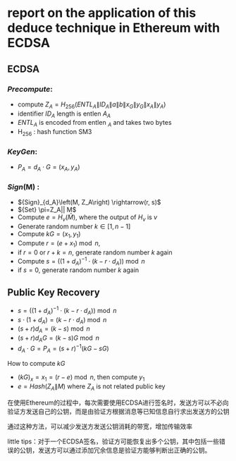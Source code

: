 # report on the application of this deduce technique in Ethereum with ECDSA

## ECDSA

### $Precompute$:
- compute $Z_A=H_{256}\left(E N T L_A\left\|I D_A\right\| a\|b\| x_G\left\|y_G\right\| x_A \| y_A\right)$
- identifier $I D_A$ length is entlen $A_A$
- $E N T L_A$ is encoded from entlen ${ }_A$ and takes two bytes
- $\mathrm{H}_{256}$ : hash function SM3
### $KeyGen$:
- $P_A=d_A \cdot G=\left(x_A, y_A\right)$
### $Sign(\mathrm{M})$ :
- $\{Sign}_{d_A}\left(M, Z_A\right) \rightarrow(r, s)$
- $\{Set} \pi=Z_A|| M$
- Compute $e=H_v(\bar{M})$, where the output of $H_v$ is $v$
- Generate random number $k \in[1, n-1]$
- Compute $k G=\left(x_1, y_1\right)$
- Compute $r=\left(e+x_1\right) \bmod n$,
- if $r=0$ or $r+k=n$, generate random number $k$ again
- Compute $s=\left(\left(1+d_A\right)^{-1} \cdot\left(k-r \cdot d_A\right)\right) \bmod n$
- if $s=0$, generate random number $k$ again

## Public Key Recovery

- $s=\left(\left(1+d_A\right)^{-1} \cdot\left(k-r \cdot d_A\right)\right) \bmod n$
- $s \cdot\left(1+d_A\right)=\left(k-r \cdot d_A\right) \bmod n$
- $(s+r) d_A=(k-s) \bmod n$
- $(s+r) d_A G=(k-s) G \bmod n$
- $d_A \cdot G=P_A=(s+r)^{-1}(k G-s G)$
  
How to compute $k G$

- $(k G)_x=x_1=(r-e) \bmod n$, then compute $y_1$
- $e={Hash}\left(Z_A \| M\right)$ where $Z_A$ is not related public key

在使用Ethereum的过程中，每次需要使用ECDSA进行签名时，发送方可以不必向验证方发送自己的公钥，而是由验证方根据消息等已知信息自行求出发送方的公钥

通过这种方法，可以减少发送方发送公钥消耗的带宽，增加传输效率

little tips：对于一个ECDSA签名，验证方可能恢复出多个公钥，其中包括一些错误的公钥，发送方可以通过添加冗余信息是验证方能够判断出正确的公钥。
